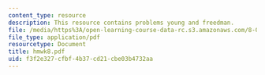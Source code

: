 ```yaml
---
content_type: resource
description: This resource contains problems young and freedman.
file: /media/https%3A/open-learning-course-data-rc.s3.amazonaws.com/8-01x-physics-i-classical-mechanics-with-an-experimental-focus-fall-2002/f3f2e327cfbf4b37cd21cbe03b4732aa_hmwk8.pdf
file_type: application/pdf
resourcetype: Document
title: hmwk8.pdf
uid: f3f2e327-cfbf-4b37-cd21-cbe03b4732aa
---
```

